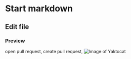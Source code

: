 # Start markdown 
## Edit file 
### Preview 
open pull request, create pull request, 
![Image of Yaktocat](https://octodex.github.com/images/yaktocat.png)
